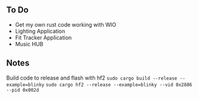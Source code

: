 ## To Do

- Get my own rust code working with WIO
- Lighting Application
- Fit Tracker Application
- Music HUB

## Notes

Build code to release and flash with hf2
`sudo cargo build --release --example=blinky`
`sudo cargo hf2 --release --example=blinky --vid 0x2886 --pid 0x002d`